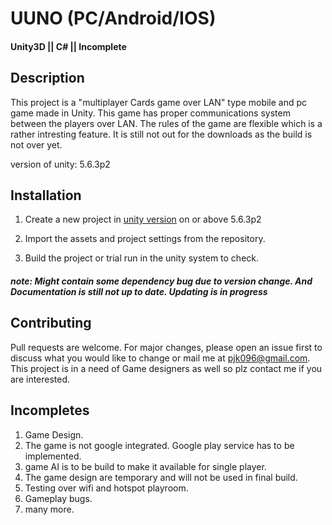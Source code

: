 # UUNO (PC/Android/IOS)
#### Unity3D || C# || Incomplete


## Description

 This project is a "multiplayer Cards game over LAN" type mobile and pc game made in Unity. This game has proper communications system between the players over LAN. The rules of the game are flexible which is a rather intresting feature. It is still not out for the downloads as the build is not over yet.

version of unity: 5.6.3p2

## Installation

1. Create a new project in [unity version](https://unity3d.com/get-unity/download?_ga=2.48363877.23399316.1542774658-1870539519.1542774658) on or above 5.6.3p2 

2. Import the assets and project settings from the repository.

3. Build the project or trial run in the unity system to check.

##### note: Might contain some dependency bug due to version change. And Documentation is still not up to date. Updating is in progress


## Contributing
Pull requests are welcome. For major changes, please open an issue first to discuss what you would like to change or mail me at pjk096@gmail.com. This project is in a need of Game designers as well so plz contact me if you are interested.


## Incompletes

1. Game Design.
2. The game is not google integrated. Google play service has to be implemented.
3. game AI is to be build to make it available for single player.
4. The game design are temporary and will not be used in final build.
5. Testing over wifi and hotspot playroom.
6. Gameplay bugs.
7. many more.